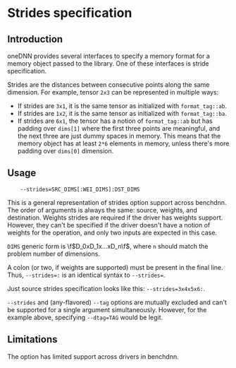 # Strides specification

## Introduction
oneDNN provides several interfaces to specify a memory format for a memory
object passed to the library. One of these interfaces is stride specification.

Strides are the distances between consecutive points along the same dimension.
For example, tensor `2x3` can be represented in multiple ways:
- If strides are `3x1`, it is the same tensor as initialized with
  `format_tag::ab`.
- If strides are `1x2`, it is the same tensor as initialized with
  `format_tag::ba`.
- If strides are `6x1`, the tensor has a notion of `format_tag::ab` but has
  padding over `dims[1]` where the first three points are meaningful, and the
  next three are just dummy spaces in memory. This means that the memory object
  has at least `2*6` elements in memory, unless there's more padding over
  `dims[0]` dimension.

## Usage
```
    --strides=SRC_DIMS[:WEI_DIMS]:DST_DIMS
```

This is a general representation of strides option support across benchdnn.
The order of arguments is always the same: source, weights, and destination.
Weights strides are required if the driver has weights support. However, they
can't be specified if the driver doesn't have a notion of weights for the
operation, and only two inputs are expected in this case.

`DIMS` generic form is \f$D_0xD_1x...xD_n\f$, where `n` should match the problem
number of dimensions.

A colon (or two, if weights are supported) must be present in the final line.
Thus, `--strides=:` is an identical syntax to `--strides=`.

Just source strides specification looks like this: `--strides=3x4x5x6:`.

`--strides` and (any-flavored) `--tag` options are mutually excluded and can't
be supported for a single argument simultaneously. However, for the example
above, specifying `--dtag=TAG` would be legit.

## Limitations

The option has limited support across drivers in benchdnn.
